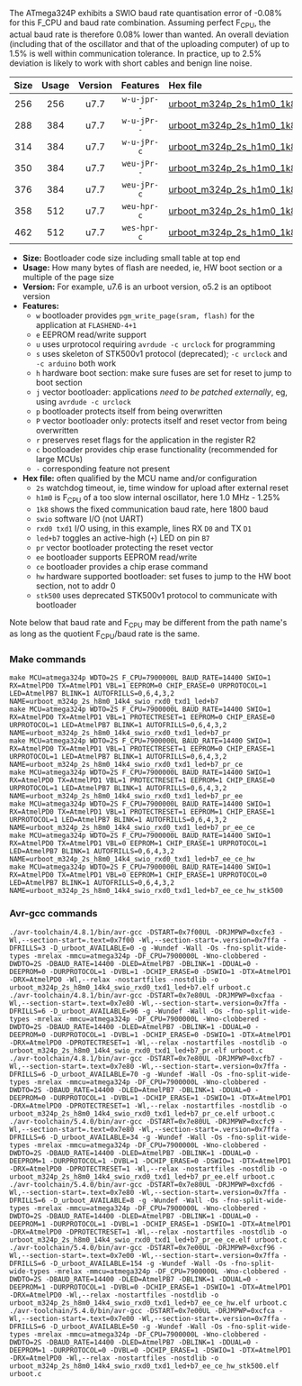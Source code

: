 The ATmega324P exhibits a SWIO baud rate quantisation error of -0.08% for this F_CPU and baud rate combination. Assuming perfect F<sub>CPU</sub>, the actual baud rate is therefore 0.08% lower than wanted. An overall deviation (including that of the oscillator and that of the uploading computer) of up to 1.5% is well within communication tolerance. In practice, up to 2.5% deviation is likely to work with short cables and benign line noise.

|Size|Usage|Version|Features|Hex file|
|:-:|:-:|:-:|:-:|:--|
|256|256|u7.7|`w-u-jpr--`|[urboot_m324p_2s_h1m0_1k8_swio_rxd0_txd1_led+b7.hex](https://raw.githubusercontent.com/stefanrueger/urboot.hex/main/mcus/atmega324p/watchdog_2_s/internal_oscillator_h-1.25%25/%2B1m000000_hz/%2B%2B%2B1k8_baud/uart0_rxd0_txd1/led%2Bb7/urboot_m324p_2s_h1m0_1k8_swio_rxd0_txd1_led%2Bb7.hex)|
|288|384|u7.7|`w-u-jPr--`|[urboot_m324p_2s_h1m0_1k8_swio_rxd0_txd1_led+b7_pr.hex](https://raw.githubusercontent.com/stefanrueger/urboot.hex/main/mcus/atmega324p/watchdog_2_s/internal_oscillator_h-1.25%25/%2B1m000000_hz/%2B%2B%2B1k8_baud/uart0_rxd0_txd1/led%2Bb7/urboot_m324p_2s_h1m0_1k8_swio_rxd0_txd1_led%2Bb7_pr.hex)|
|314|384|u7.7|`w-u-jPr-c`|[urboot_m324p_2s_h1m0_1k8_swio_rxd0_txd1_led+b7_pr_ce.hex](https://raw.githubusercontent.com/stefanrueger/urboot.hex/main/mcus/atmega324p/watchdog_2_s/internal_oscillator_h-1.25%25/%2B1m000000_hz/%2B%2B%2B1k8_baud/uart0_rxd0_txd1/led%2Bb7/urboot_m324p_2s_h1m0_1k8_swio_rxd0_txd1_led%2Bb7_pr_ce.hex)|
|350|384|u7.7|`weu-jPr--`|[urboot_m324p_2s_h1m0_1k8_swio_rxd0_txd1_led+b7_pr_ee.hex](https://raw.githubusercontent.com/stefanrueger/urboot.hex/main/mcus/atmega324p/watchdog_2_s/internal_oscillator_h-1.25%25/%2B1m000000_hz/%2B%2B%2B1k8_baud/uart0_rxd0_txd1/led%2Bb7/urboot_m324p_2s_h1m0_1k8_swio_rxd0_txd1_led%2Bb7_pr_ee.hex)|
|376|384|u7.7|`weu-jPr-c`|[urboot_m324p_2s_h1m0_1k8_swio_rxd0_txd1_led+b7_pr_ee_ce.hex](https://raw.githubusercontent.com/stefanrueger/urboot.hex/main/mcus/atmega324p/watchdog_2_s/internal_oscillator_h-1.25%25/%2B1m000000_hz/%2B%2B%2B1k8_baud/uart0_rxd0_txd1/led%2Bb7/urboot_m324p_2s_h1m0_1k8_swio_rxd0_txd1_led%2Bb7_pr_ee_ce.hex)|
|358|512|u7.7|`weu-hpr-c`|[urboot_m324p_2s_h1m0_1k8_swio_rxd0_txd1_led+b7_ee_ce_hw.hex](https://raw.githubusercontent.com/stefanrueger/urboot.hex/main/mcus/atmega324p/watchdog_2_s/internal_oscillator_h-1.25%25/%2B1m000000_hz/%2B%2B%2B1k8_baud/uart0_rxd0_txd1/led%2Bb7/urboot_m324p_2s_h1m0_1k8_swio_rxd0_txd1_led%2Bb7_ee_ce_hw.hex)|
|462|512|u7.7|`wes-hpr-c`|[urboot_m324p_2s_h1m0_1k8_swio_rxd0_txd1_led+b7_ee_ce_hw_stk500.hex](https://raw.githubusercontent.com/stefanrueger/urboot.hex/main/mcus/atmega324p/watchdog_2_s/internal_oscillator_h-1.25%25/%2B1m000000_hz/%2B%2B%2B1k8_baud/uart0_rxd0_txd1/led%2Bb7/urboot_m324p_2s_h1m0_1k8_swio_rxd0_txd1_led%2Bb7_ee_ce_hw_stk500.hex)|

- **Size:** Bootloader code size including small table at top end
- **Usage:** How many bytes of flash are needed, ie, HW boot section or a multiple of the page size
- **Version:** For example, u7.6 is an urboot version, o5.2 is an optiboot version
- **Features:**
  + `w` bootloader provides `pgm_write_page(sram, flash)` for the application at `FLASHEND-4+1`
  + `e` EEPROM read/write support
  + `u` uses urprotocol requiring `avrdude -c urclock` for programming
  + `s` uses skeleton of STK500v1 protocol (deprecated); `-c urclock` and `-c arduino` both work
  + `h` hardware boot section: make sure fuses are set for reset to jump to boot section
  + `j` vector bootloader: applications *need to be patched externally*, eg, using `avrdude -c urclock`
  + `p` bootloader protects itself from being overwritten
  + `P` vector bootloader only: protects itself and reset vector from being overwritten
  + `r` preserves reset flags for the application in the register R2
  + `c` bootloader provides chip erase functionality (recommended for large MCUs)
  + `-` corresponding feature not present
- **Hex file:** often qualified by the MCU name and/or configuration
  + `2s` watchdog timeout, ie, time window for upload after external reset
  + `h1m0` is F<sub>CPU</sub> of a too slow internal oscillator, here 1.0 MHz - 1.25%
  + `1k8` shows the fixed communication baud rate, here 1800 baud
  + `swio` software I/O (not UART)
  + `rxd0 txd1` I/O using, in this example, lines RX `D0` and TX `D1`
  + `led+b7` toggles an active-high (`+`) LED on pin `B7`
  + `pr` vector bootloader protecting the reset vector
  + `ee` bootloader supports EEPROM read/write
  + `ce` bootloader provides a chip erase command
  + `hw` hardware supported bootloader: set fuses to jump to the HW boot section, not to addr 0
  + `stk500` uses deprecated STK500v1 protocol to communicate with bootloader


Note below that baud rate and F<sub>CPU</sub> may be different from the path name's as long as the quotient F<sub>CPU</sub>/baud rate is the same.

### Make commands
```
make MCU=atmega324p WDTO=2S F_CPU=7900000L BAUD_RATE=14400 SWIO=1 RX=AtmelPD0 TX=AtmelPD1 VBL=1 EEPROM=0 CHIP_ERASE=0 URPROTOCOL=1 LED=AtmelPB7 BLINK=1 AUTOFRILLS=0,6,4,3,2 NAME=urboot_m324p_2s_h8m0_14k4_swio_rxd0_txd1_led+b7
make MCU=atmega324p WDTO=2S F_CPU=7900000L BAUD_RATE=14400 SWIO=1 RX=AtmelPD0 TX=AtmelPD1 VBL=1 PROTECTRESET=1 EEPROM=0 CHIP_ERASE=0 URPROTOCOL=1 LED=AtmelPB7 BLINK=1 AUTOFRILLS=0,6,4,3,2 NAME=urboot_m324p_2s_h8m0_14k4_swio_rxd0_txd1_led+b7_pr
make MCU=atmega324p WDTO=2S F_CPU=7900000L BAUD_RATE=14400 SWIO=1 RX=AtmelPD0 TX=AtmelPD1 VBL=1 PROTECTRESET=1 EEPROM=0 CHIP_ERASE=1 URPROTOCOL=1 LED=AtmelPB7 BLINK=1 AUTOFRILLS=0,6,4,3,2 NAME=urboot_m324p_2s_h8m0_14k4_swio_rxd0_txd1_led+b7_pr_ce
make MCU=atmega324p WDTO=2S F_CPU=7900000L BAUD_RATE=14400 SWIO=1 RX=AtmelPD0 TX=AtmelPD1 VBL=1 PROTECTRESET=1 EEPROM=1 CHIP_ERASE=0 URPROTOCOL=1 LED=AtmelPB7 BLINK=1 AUTOFRILLS=0,6,4,3,2 NAME=urboot_m324p_2s_h8m0_14k4_swio_rxd0_txd1_led+b7_pr_ee
make MCU=atmega324p WDTO=2S F_CPU=7900000L BAUD_RATE=14400 SWIO=1 RX=AtmelPD0 TX=AtmelPD1 VBL=1 PROTECTRESET=1 EEPROM=1 CHIP_ERASE=1 URPROTOCOL=1 LED=AtmelPB7 BLINK=1 AUTOFRILLS=0,6,4,3,2 NAME=urboot_m324p_2s_h8m0_14k4_swio_rxd0_txd1_led+b7_pr_ee_ce
make MCU=atmega324p WDTO=2S F_CPU=7900000L BAUD_RATE=14400 SWIO=1 RX=AtmelPD0 TX=AtmelPD1 VBL=0 EEPROM=1 CHIP_ERASE=1 URPROTOCOL=1 LED=AtmelPB7 BLINK=1 AUTOFRILLS=0,6,4,3,2 NAME=urboot_m324p_2s_h8m0_14k4_swio_rxd0_txd1_led+b7_ee_ce_hw
make MCU=atmega324p WDTO=2S F_CPU=7900000L BAUD_RATE=14400 SWIO=1 RX=AtmelPD0 TX=AtmelPD1 VBL=0 EEPROM=1 CHIP_ERASE=1 URPROTOCOL=0 LED=AtmelPB7 BLINK=1 AUTOFRILLS=0,6,4,3,2 NAME=urboot_m324p_2s_h8m0_14k4_swio_rxd0_txd1_led+b7_ee_ce_hw_stk500
```

### Avr-gcc commands
```
./avr-toolchain/4.8.1/bin/avr-gcc -DSTART=0x7f00UL -DRJMPWP=0xcfe3 -Wl,--section-start=.text=0x7f00 -Wl,--section-start=.version=0x7ffa -DFRILLS=3 -D_urboot_AVAILABLE=0 -g -Wundef -Wall -Os -fno-split-wide-types -mrelax -mmcu=atmega324p -DF_CPU=7900000L -Wno-clobbered -DWDTO=2S -DBAUD_RATE=14400 -DLED=AtmelPB7 -DBLINK=1 -DDUAL=0 -DEEPROM=0 -DURPROTOCOL=1 -DVBL=1 -DCHIP_ERASE=0 -DSWIO=1 -DTX=AtmelPD1 -DRX=AtmelPD0 -Wl,--relax -nostartfiles -nostdlib -o urboot_m324p_2s_h8m0_14k4_swio_rxd0_txd1_led+b7.elf urboot.c
./avr-toolchain/4.8.1/bin/avr-gcc -DSTART=0x7e80UL -DRJMPWP=0xcfaa -Wl,--section-start=.text=0x7e80 -Wl,--section-start=.version=0x7ffa -DFRILLS=6 -D_urboot_AVAILABLE=96 -g -Wundef -Wall -Os -fno-split-wide-types -mrelax -mmcu=atmega324p -DF_CPU=7900000L -Wno-clobbered -DWDTO=2S -DBAUD_RATE=14400 -DLED=AtmelPB7 -DBLINK=1 -DDUAL=0 -DEEPROM=0 -DURPROTOCOL=1 -DVBL=1 -DCHIP_ERASE=0 -DSWIO=1 -DTX=AtmelPD1 -DRX=AtmelPD0 -DPROTECTRESET=1 -Wl,--relax -nostartfiles -nostdlib -o urboot_m324p_2s_h8m0_14k4_swio_rxd0_txd1_led+b7_pr.elf urboot.c
./avr-toolchain/4.8.1/bin/avr-gcc -DSTART=0x7e80UL -DRJMPWP=0xcfb7 -Wl,--section-start=.text=0x7e80 -Wl,--section-start=.version=0x7ffa -DFRILLS=6 -D_urboot_AVAILABLE=70 -g -Wundef -Wall -Os -fno-split-wide-types -mrelax -mmcu=atmega324p -DF_CPU=7900000L -Wno-clobbered -DWDTO=2S -DBAUD_RATE=14400 -DLED=AtmelPB7 -DBLINK=1 -DDUAL=0 -DEEPROM=0 -DURPROTOCOL=1 -DVBL=1 -DCHIP_ERASE=1 -DSWIO=1 -DTX=AtmelPD1 -DRX=AtmelPD0 -DPROTECTRESET=1 -Wl,--relax -nostartfiles -nostdlib -o urboot_m324p_2s_h8m0_14k4_swio_rxd0_txd1_led+b7_pr_ce.elf urboot.c
./avr-toolchain/5.4.0/bin/avr-gcc -DSTART=0x7e80UL -DRJMPWP=0xcfc9 -Wl,--section-start=.text=0x7e80 -Wl,--section-start=.version=0x7ffa -DFRILLS=6 -D_urboot_AVAILABLE=34 -g -Wundef -Wall -Os -fno-split-wide-types -mrelax -mmcu=atmega324p -DF_CPU=7900000L -Wno-clobbered -DWDTO=2S -DBAUD_RATE=14400 -DLED=AtmelPB7 -DBLINK=1 -DDUAL=0 -DEEPROM=1 -DURPROTOCOL=1 -DVBL=1 -DCHIP_ERASE=0 -DSWIO=1 -DTX=AtmelPD1 -DRX=AtmelPD0 -DPROTECTRESET=1 -Wl,--relax -nostartfiles -nostdlib -o urboot_m324p_2s_h8m0_14k4_swio_rxd0_txd1_led+b7_pr_ee.elf urboot.c
./avr-toolchain/5.4.0/bin/avr-gcc -DSTART=0x7e80UL -DRJMPWP=0xcfd6 -Wl,--section-start=.text=0x7e80 -Wl,--section-start=.version=0x7ffa -DFRILLS=6 -D_urboot_AVAILABLE=8 -g -Wundef -Wall -Os -fno-split-wide-types -mrelax -mmcu=atmega324p -DF_CPU=7900000L -Wno-clobbered -DWDTO=2S -DBAUD_RATE=14400 -DLED=AtmelPB7 -DBLINK=1 -DDUAL=0 -DEEPROM=1 -DURPROTOCOL=1 -DVBL=1 -DCHIP_ERASE=1 -DSWIO=1 -DTX=AtmelPD1 -DRX=AtmelPD0 -DPROTECTRESET=1 -Wl,--relax -nostartfiles -nostdlib -o urboot_m324p_2s_h8m0_14k4_swio_rxd0_txd1_led+b7_pr_ee_ce.elf urboot.c
./avr-toolchain/5.4.0/bin/avr-gcc -DSTART=0x7e00UL -DRJMPWP=0xcf96 -Wl,--section-start=.text=0x7e00 -Wl,--section-start=.version=0x7ffa -DFRILLS=6 -D_urboot_AVAILABLE=154 -g -Wundef -Wall -Os -fno-split-wide-types -mrelax -mmcu=atmega324p -DF_CPU=7900000L -Wno-clobbered -DWDTO=2S -DBAUD_RATE=14400 -DLED=AtmelPB7 -DBLINK=1 -DDUAL=0 -DEEPROM=1 -DURPROTOCOL=1 -DVBL=0 -DCHIP_ERASE=1 -DSWIO=1 -DTX=AtmelPD1 -DRX=AtmelPD0 -Wl,--relax -nostartfiles -nostdlib -o urboot_m324p_2s_h8m0_14k4_swio_rxd0_txd1_led+b7_ee_ce_hw.elf urboot.c
./avr-toolchain/5.4.0/bin/avr-gcc -DSTART=0x7e00UL -DRJMPWP=0xcfca -Wl,--section-start=.text=0x7e00 -Wl,--section-start=.version=0x7ffa -DFRILLS=6 -D_urboot_AVAILABLE=50 -g -Wundef -Wall -Os -fno-split-wide-types -mrelax -mmcu=atmega324p -DF_CPU=7900000L -Wno-clobbered -DWDTO=2S -DBAUD_RATE=14400 -DLED=AtmelPB7 -DBLINK=1 -DDUAL=0 -DEEPROM=1 -DURPROTOCOL=0 -DVBL=0 -DCHIP_ERASE=1 -DSWIO=1 -DTX=AtmelPD1 -DRX=AtmelPD0 -Wl,--relax -nostartfiles -nostdlib -o urboot_m324p_2s_h8m0_14k4_swio_rxd0_txd1_led+b7_ee_ce_hw_stk500.elf urboot.c
```

